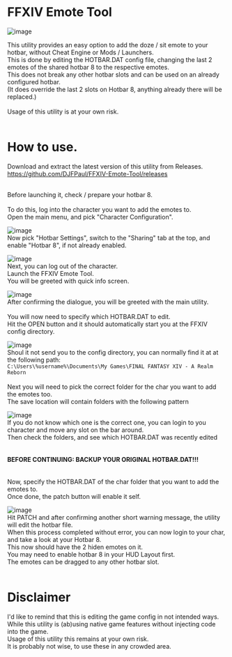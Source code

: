 # FFXIV Emote Tool

![image](https://github.com/DJFPaul/FFXIV-Emote-Tool/assets/35642602/4ac7d3fe-fa5e-4c99-b078-9feb9149181d)


This utility provides an easy option to add the doze / sit emote to your hotbar, without Cheat Engine or Mods / Launchers. <br>
This is done by editing the HOTBAR.DAT config file, changing the last 2 emotes of the shared hotbar 8 to the respective emotes. <br>
This does not break any other hotbar slots and can be used on an already configured hotbar. <br>
(It does override the last 2 slots on Hotbar 8, anything already there will be replaced.) <br>
<br>
Usage of this utility is at your own risk.<br>
<br>

# How to use.

Download and extract the latest version of this utility from Releases. <br>
https://github.com/DJFPaul/FFXIV-Emote-Tool/releases <br>
<br>

Before launching it, check / prepare your hotbar 8. <br>
<br>
To do this, log into the character you want to add the emotes to. <br>
Open the main menu, and pick "Character Configuration". <br>

![image](https://github.com/DJFPaul/FFXIV-Emote-Tool/assets/35642602/53e1df59-2848-431b-849b-3354d0a30b04)
<br>
Now pick "Hotbar Settings", switch to the "Sharing" tab at the top, and enable "Hotbar 8", if not already enabled. <br>

![image](https://github.com/DJFPaul/FFXIV-Emote-Tool/assets/35642602/b5020429-0e0f-46a8-a5c0-2f2cb5deb309)
<br>
Next, you can log out of the character. <br>
Launch the FFXIV Emote Tool. <br>
You will be greeted with quick info screen. <br>

![image](https://github.com/DJFPaul/FFXIV-Emote-Tool/assets/35642602/09db257c-80a8-473b-b972-46813acede42)
<br>
After confirming the dialogue, you will be greeted with the main utility. <br>
<br>
You will now need to specify which HOTBAR.DAT to edit. <br>
Hit the OPEN button and it should automatically start you at the FFXIV config directory. <br>

![image](https://github.com/DJFPaul/FFXIV-Emote-Tool/assets/35642602/42cc7052-cfd3-456c-aa5d-c07f8815100d)
<br>
Shoul it not send you to the config directory, you can normally find it at at the following path: <br>
 `C:\Users\%username%\Documents\My Games\FINAL FANTASY XIV - A Realm Reborn` <br>
<br>
Next you will need to pick the correct folder for the char you want to add the emotes too. <br>
The save location will contain folders with the following pattern <br>

![image](https://github.com/DJFPaul/FFXIV-Emote-Tool/assets/35642602/4aca036e-0076-4e7f-8e65-ae7b1db60c3f)
<br>
If you do not know which one is the correct one, you can login to you character and move any slot on the bar around. <br>
Then check the folders, and see which HOTBAR.DAT was recently edited <br>
<br>
<br>
**BEFORE CONTINUING: BACKUP YOUR ORIGINAL HOTBAR.DAT!!!**<br>
<br>
<br>
Now, specify the HOTBAR.DAT of the char folder that you want to add the emotes to. <br>
Once done, the patch button will enable it self. <br>

![image](https://github.com/DJFPaul/FFXIV-Emote-Tool/assets/35642602/41dea9c2-2d43-425a-94db-be8636d421fe)
<br>
Hit PATCH and after confirming another short warning message, the utility will edit the hotbar file. <br>
When this process completed without error, you can now login to your char, and take a look at your Hotbar 8. <br>
This now should have the 2 hiden emotes on it. <br>
You may need to enable hotbar 8 in your HUD Layout first. <br>
The emotes can be dragged to any other hotbar slot. <br>
<br>
# Disclaimer
I'd like to remind that this is editing the game config in not intended ways. <br>
While this utility is (ab)using native game features without injecting code into the game. <br>
Usage of this utility this remains at your own risk. <br>
It is probably not wise, to use these in any crowded area. <br>
